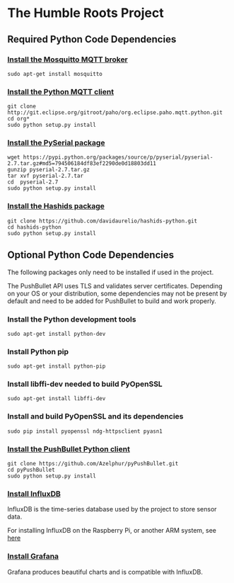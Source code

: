 # The Humble Roots Project

## Required Python Code Dependencies

### [Install the Mosquitto MQTT broker](http://mosquitto.org/)

```
sudo apt-get install mosquitto
```

### [Install the Python MQTT client](https://www.eclipse.org/paho/clients/python/)

```
git clone http://git.eclipse.org/gitroot/paho/org.eclipse.paho.mqtt.python.git
cd org*
sudo python setup.py install
```

### [Install the PySerial package](https://pypi.python.org/pypi/pyserial)

```
wget https://pypi.python.org/packages/source/p/pyserial/pyserial-2.7.tar.gz#md5=794506184df83ef2290de0d18803dd11
gunzip pyserial-2.7.tar.gz
tar xvf pyserial-2.7.tar
cd  pyserial-2.7
sudo python setup.py install
```

### [Install the Hashids package](http://hashids.org/python/)

```
git clone https://github.com/davidaurelio/hashids-python.git
cd hashids-python
sudo python setup.py install
```

## Optional Python Code Dependencies

The following packages only need to be installed if used in the project.

The PushBullet API uses TLS and validates server certificates.
Depending on your OS or your distribution, some dependencies may not be present by default and need to be added for PushBullet to build and work properly.

### Install the Python development tools

```
sudo apt-get install python-dev
```

### Install Python pip

```
sudo apt-get install python-pip
```

### Install libffi-dev needed to build PyOpenSSL

```
sudo apt-get install libffi-dev
```

### Install and build PyOpenSSL and its dependencies

```
sudo pip install pyopenssl ndg-httpsclient pyasn1
```

### [Install the PushBullet Python client](https://github.com/Azelphur/pyPushBullet)

```
git clone https://github.com/Azelphur/pyPushBullet.git
cd pyPushBullet
sudo python setup.py install
```

### [Install InfluxDB](http://influxdb.com/)

InfluxDB is the time-series database used by the project to store sensor data.

For installing InfluxDB on the Raspberry Pi, or another ARM system, see [here](http://www.pihomeserver.fr/en/2014/11/29/raspberry-pi-home-server-installer-influxdb/)

### [Install Grafana](http://grafana.org/)

Grafana produces beautiful charts and is compatible with InfluxDB.

